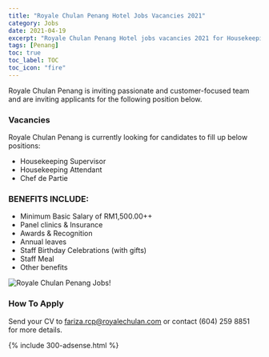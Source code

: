 ```yaml
---
title: "Royale Chulan Penang Hotel Jobs Vacancies 2021" 
category: Jobs 
date: 2021-04-19
excerpt: "Royale Chulan Penang Hotel jobs vacancies 2021 for Housekeeping and Chef de Partie." 
tags: [Penang] 
toc: true 
toc_label: TOC 
toc_icon: "fire" 
--- 
```


Royale Chulan Penang is inviting passionate and customer-focused team and are inviting applicants for the following position below.

### Vacancies
Royale Chulan Penang is currently looking for candidates to fill up below positions:

- Housekeeping Supervisor
- Housekeeping Attendant
- Chef de Partie

### BENEFITS INCLUDE:
- Minimum Basic Salary of RM1,500.00++
- Panel clinics & Insurance
- Awards & Recognition
- Annual leaves
- Staff Birthday Celebrations (with gifts)
- Staff Meal
- Other benefits

![Royale Chulan Penang Jobs!](/assets/images/2021-04/royale-chulan-penang-jobs-vacancies-2021.jpg "Royale Chulan Penang Jobs")

### How To Apply
Send your CV to fariza.rcp@royalechulan.com or contact (604) 259 8851 for more details.<br/>

{% include 300-adsense.html %} 